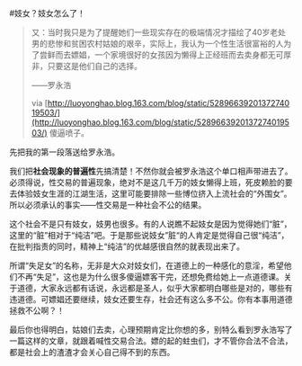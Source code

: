 #妓女？妓女怎么了！

> 又：当时我只是为了提醒她们一些现实存在的极端情况才描绘了40岁老处男的悲惨和贫困农村姑娘的艰辛，实际上，我认为一个性生活很富裕的人为了尝鲜而去嫖娼，一个家境很好的女孩因为懒得上正经班而去卖身都无可厚非，只要这是他们自己的选择。
> 
> 
> ——罗永浩
> 
> 
> via [http://luoyonghao.blog.163.com/blog/static/5289663920137274019503/](http://luoyonghao.blog.163.com/blog/static/5289663920137274019503/)
傻逼喷子。

先把我的第一段落送给罗永浩。

我们把**社会现象的普遍性**先搞清楚！不然你就会被罗永浩这个单口相声带进去了。必须得说，性交易的普遍现象，绝对不是这几千万的妓女懒得上班，死皮赖脸的要去体验妓女生涯的江湖生活，这里可能要排除一些博位挤入上流社会的“外围女”。所以必须承认的事实——性交易是一种社会不公的结果。

这个社会不是只有妓女，妓男也很多。有的人说瞧不起妓女是因为觉得她们“脏”，这里的“脏”相对于“纯洁”吧。于是那些说妓女”脏“的人肯定是觉得自己很“纯洁”，在批判指责的同时，精神上“纯洁”的优越感很自然的就表现出来了。

所谓“失足女”的名称，无非是大众对妓女们，在道德上的一种感化的意淫，希望他们不再“失足”，这也是为什么很多傻逼嫖客干完，还想免费给她上一点道德课。关于道德，大家永远都有话说，永远都是圣人，似乎大家都明白哪些是对的，哪些有违道德。可嫖娼还要继续，妓女还要生存，社会还有这么多不公。你有本事用道德拯救不公啊？！

最后你也得明白，姑娘们去卖，心理预期肯定比你想的多，别特么看到罗永浩写了一篇这样的文章，就跟着喊性交易合法。嫖的起的蛀虫们，才不管你合法不合法，都是社会上的渣渣才会关心自己得不到的东西。